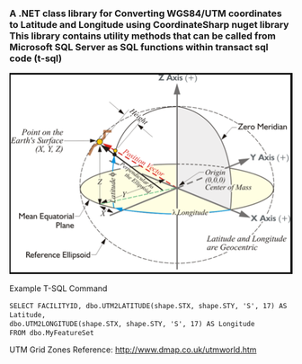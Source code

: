 ### A .NET class library for Converting WGS84/UTM coordinates to Latitude and Longitude using CoordinateSharp nuget library This library contains utility methods that can be called from Microsoft SQL Server as SQL functions within transact sql code (t-sql)

 ![alt text](./geocentric.png)


Example T-SQL Command 
```
SELECT FACILITYID, dbo.UTM2LATITUDE(shape.STX, shape.STY, 'S', 17) AS Latitude,
dbo.UTM2LONGITUDE(shape.STX, shape.STY, 'S', 17) AS Longitude
FROM dbo.MyFeatureSet
```

UTM Grid Zones Reference: http://www.dmap.co.uk/utmworld.htm
